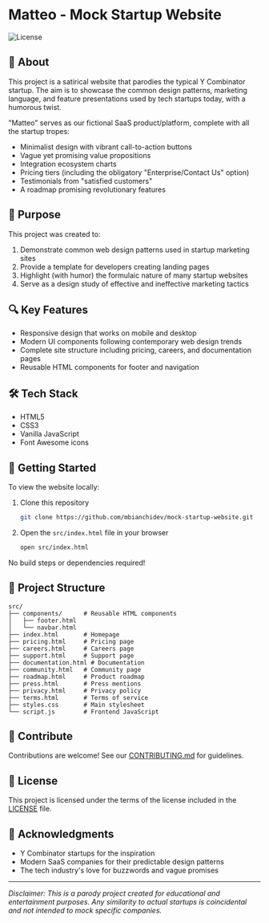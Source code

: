 # Matteo - Mock Startup Website

![License](https://img.shields.io/github/license/mbianchidev/mock-startup-website)

## 🚀 About

This project is a satirical website that parodies the typical Y Combinator startup. The aim is to showcase the common design patterns, marketing language, and feature presentations used by tech startups today, with a humorous twist.

"Matteo" serves as our fictional SaaS product/platform, complete with all the startup tropes:

- Minimalist design with vibrant call-to-action buttons
- Vague yet promising value propositions
- Integration ecosystem charts
- Pricing tiers (including the obligatory "Enterprise/Contact Us" option)
- Testimonials from "satisfied customers"
- A roadmap promising revolutionary features

## 🎯 Purpose

This project was created to:

1. Demonstrate common web design patterns used in startup marketing sites
2. Provide a template for developers creating landing pages
3. Highlight (with humor) the formulaic nature of many startup websites
4. Serve as a design study of effective and ineffective marketing tactics

## 🔍 Key Features

- Responsive design that works on mobile and desktop
- Modern UI components following contemporary web design trends
- Complete site structure including pricing, careers, and documentation pages
- Reusable HTML components for footer and navigation

## 🛠️ Tech Stack

- HTML5
- CSS3
- Vanilla JavaScript
- Font Awesome icons

## 🚦 Getting Started

To view the website locally:

1. Clone this repository
   ```bash
   git clone https://github.com/mbianchidev/mock-startup-website.git
   ```

2. Open the `src/index.html` file in your browser
   ```bash
   open src/index.html
   ```

No build steps or dependencies required!

## 📂 Project Structure

```
src/
├── components/      # Reusable HTML components
│   ├── footer.html
│   └── navbar.html
├── index.html       # Homepage
├── pricing.html     # Pricing page
├── careers.html     # Careers page
├── support.html     # Support page
├── documentation.html # Documentation
├── community.html   # Community page
├── roadmap.html     # Product roadmap
├── press.html       # Press mentions
├── privacy.html     # Privacy policy
├── terms.html       # Terms of service
├── styles.css       # Main stylesheet
└── script.js        # Frontend JavaScript
```

## 📝 Contribute

Contributions are welcome! See our [CONTRIBUTING.md](CONTRIBUTING.md) for guidelines.

## 📄 License

This project is licensed under the terms of the license included in the [LICENSE](LICENSE) file.

## 🙏 Acknowledgments

- Y Combinator startups for the inspiration
- Modern SaaS companies for their predictable design patterns
- The tech industry's love for buzzwords and vague promises

---

*Disclaimer: This is a parody project created for educational and entertainment purposes. Any similarity to actual startups is coincidental and not intended to mock specific companies.*
